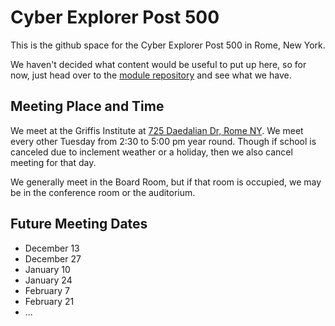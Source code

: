 Cyber Explorer Post 500
=======================
This is the github space for the Cyber Explorer Post 500 in Rome, New York.

We haven't decided what content would be useful to put up here, so for now,
just head over to the [module repository](modules/) and see what we have.


Meeting Place and Time
----------------------
We meet at the Griffis Institute at [725 Daedalian Dr, Rome NY](https://www.google.com/maps/place/Griffiss+Institute/@43.212204,-75.398448,15z/data=!4m5!3m4!1s0x0:0x6534a15939502b15!8m2!3d43.212204!4d-75.398448).
We meet every other Tuesday from 2:30 to 5:00 pm year round.  Though if school
is canceled due to inclement weather or a holiday, then we also cancel meeting
for that day.

We generally meet in the Board Room, but if that room is occupied, we may be in
the conference room or the auditorium.

Future Meeting Dates
--------------------

* December 13
* December 27
* January 10
* January 24
* February 7
* February 21
* ...



